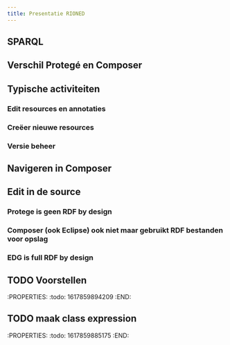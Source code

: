```yaml
---
title: Presentatie RIONED
---
```


## SPARQL
## Verschil Protegé  en Composer
## Typische activiteiten
### Edit resources en annotaties
### Creëer nieuwe resources
### Versie beheer
## Navigeren in Composer
## Edit in de source
### Protege is geen RDF by design
### Composer (ook Eclipse) ook niet maar gebruikt RDF bestanden voor opslag
### EDG is full RDF by design
## TODO Voorstellen
:PROPERTIES:
:todo: 1617859894209
:END:
## TODO maak class expression
:PROPERTIES:
:todo: 1617859885175
:END:
